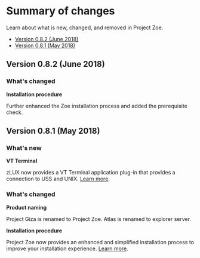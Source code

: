 # Summary of changes

Learn about what is new, changed, and removed in Project Zoe.

- [Version 0.8.2 (June 2018)](summaryofchanges.md#version-082-june-2018) 
- [Version 0.8.1 (May 2018)](summaryofchanges.md#version-081-may-2018)

## Version 0.8.2 (June 2018)

### What's changed
**Installation procedure**

  Further enhanced the Zoe installation process and added the prerequisite check.

## Version 0.8.1 (May 2018)

### What's new
**VT Terminal**

  zLUX now provides a VT Terminal application plug-in that provides a connection to USS and UNIX. [Learn more](mvd-appplugins.md).

### What's changed
**Product naming**

  Project Giza is renamed to Project Zoe. Atlas is renamed to explorer server.

**Installation procedure**

  Project Zoe now provides an enhanced and simplified installation process to improve your installation experience. [Learn more](topics/zoeinstall.md).
